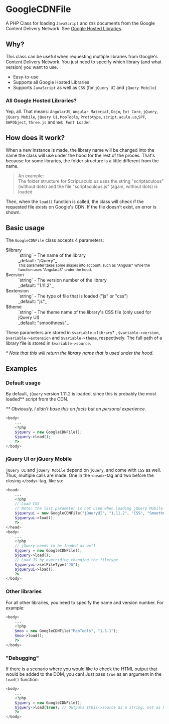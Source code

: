 # GoogleCDNFile

A PHP Class for loading `JavaScript` and `CSS` documents from the Google Content Delivery Network. See [Google Hosted Libraries](https://developers.google.com/speed/libraries/ "Google Developers reference page").

## Why?

This class can be useful when requesting multiple libraries from Google's Content Delivery Network. You just need to specify which library (and what version) you want to use.

- Easy-to-use
- Supports all Google Hosted Libraries
- Supports `JavaScript` as well as `CSS` (for `jQuery UI` and `jQuery Mobile`)

### All Google Hosted Libraries?

Yep, all. That means:
`AngularJS`, `Angular Material`, `Dojo`, `Ext Core`, `jQuery`, `jQuery Mobile`, `jQuery UI`, `MooTools`, `Prototype`, `script.aculo.us`,`SPF`, `SWFObject`, `three.js` and `Web Font Loader`.

## How does it work?

When a new instance is made, the library name will be changed into the name the class will use under the hood for the rest of the proces. That's because for some libraries, the folder structure is a little different from the name.

> An example:<br /> The folder structure for Script.aculo.us uses the string "scriptaculous" (without dots) and the file "scriptaculous.js" (again, without dots) is loaded

Then, when the `load()` function is called, the class will check if the requested file exists on Google's CDN. If the file doesn't exist, an error is shown.

## Basic usage

The `GoogleCDNFile` class accepts 4 parameters:

<dl>
    <dt>$library</dt>
    <dd>
        `string` - The name of the library<br />
        _default: "jQuery"_<br />
        <small>This parameter takes some aliases into account, such as "Angular" while the function uses "AngularJS" under the hood.</small>
    </dd>
    <dt>$version</dt>
    <dd>
        `string` - The version number of the library<br />
        _default: "1.11.2"_
    </dd>
    <dt>$extension</dt>
    <dd>
        `string` - The type of file that is loaded ("js" or "css")<br />
        _default: "js"_
    </dd>
    <dt>$theme</dt>
    <dd>
        `string` - The theme name of the library's CSS file (only used for jQuery UI)<br />
        _default: "smoothness"_
    </dd>
</dl>

These parameters are stored in `$variable->library`* , `$variable->version`, `$variable->extension` and `$variable->theme`, respectively.
The full path of a library file is stored in `$variable->source`.

_* Note that this will return the library name that is used under the hood_.

## Examples

### Default usage

By default, `jQuery` version 1.11.2 is loaded, since this is probably the most loaded** script from the CDN.

_** Obviously, I didn't base this on facts but on personal experience_.

```php
<body>
    ...
    <?php
    $jquery = new GoogleCDNFile();
    $jquery->load();
    ?>
</body>
```

### jQuery UI or jQuery Mobile

`jQuery UI` and `jQuery Mobile` depend on `jQuery`, and come with `CSS` as well. Thus, multiple calls are made. One in the `<head>`-tag and two before the closing `</body>`-tag, like so:

```php
<head>
    ...
    <?php
    // Load CSS
    // Note: the last parameter is not used when loading jQuery Mobile
    $jqueryui = new GoogleCDNFile("jQueryUI", "1.11.2", "CSS", "Smoothness");
    $jqueryui->load();
    ?>
</head>
<body>
    ...
    <?php
    // jQuery needs to be loaded as well
    $jquery = new GoogleCDNFile();
    $jquery->load();
    // Load JS by overriding changing the filetype
    $jqueryui->setFileType("JS");
    $jqueryui->load();
    ?>
</body>
```

### Other libraries

For all other libraries, you need to specify the name and version number. For example:

```php
<body>
    ...
    <?php
    $moo = new GoogleCDNFile("MooTools", "1.5.1");
    $moo->load();
    ?>
</body>
```

### "Debugging"

If there is a scenario where you would like to check the HTML output that would be added to the DOM, you can! Just pass `true` as an argument in the `load()` function:

```php
<body>
    ...
    <?php
    $jquery = new GoogleCDNFile();
    $jquery->load(true); // Outputs $this->source as a string, not as HTML
    ?>
</body>
```
